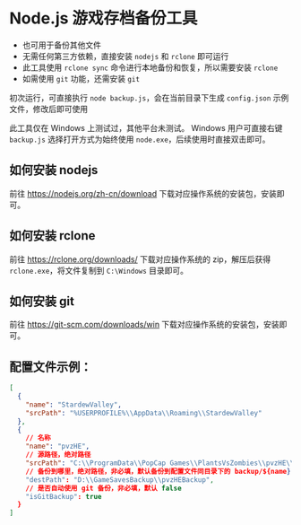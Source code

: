 # Node.js 游戏存档备份工具

- 也可用于备份其他文件
- 无需任何第三方依赖，直接安装 `nodejs` 和 `rclone` 即可运行
- 此工具使用 `rclone sync` 命令进行本地备份和恢复，所以需要安装 `rclone`
- 如需使用 `git` 功能，还需安装 `git`

初次运行，可直接执行 `node backup.js`，会在当前目录下生成 `config.json` 示例文件，修改后即可使用

此工具仅在 Windows 上测试过，其他平台未测试。
Windows 用户可直接右键 `backup.js` 选择打开方式为始终使用 `node.exe`，后续使用时直接双击即可。

## 如何安装 nodejs

前往 https://nodejs.org/zh-cn/download 下载对应操作系统的安装包，安装即可。

## 如何安装 rclone

前往 https://rclone.org/downloads/ 下载对应操作系统的 zip，解压后获得 `rclone.exe`，将文件复制到 `C:\Windows` 目录即可。

## 如何安装 git

前往 https://git-scm.com/downloads/win 下载对应操作系统的安装包，安装即可。

## 配置文件示例：

```json
[
  {
    "name": "StardewValley",
    "srcPath": "%USERPROFILE%\\AppData\\Roaming\\StardewValley"
  },
  {
    // 名称
    "name": "pvzHE",
    // 源路径，绝对路径
    "srcPath": "C:\\ProgramData\\PopCap Games\\PlantsVsZombies\\pvzHE\\yourdata",
    // 备份到哪里，绝对路径，非必填，默认备份到配置文件同目录下的 backup/${name} 文件夹
    "destPath": "D:\\GameSavesBackup\\pvzHEBackup",
    // 是否自动使用 git 备份，非必填，默认 false
    "isGitBackup": true
  }
]
```
